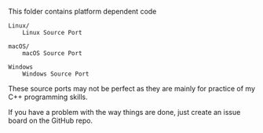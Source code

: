 This folder contains platform dependent code

	Linux/
		Linux Source Port

	macOS/
		macOS Source Port

	Windows
		Windows Source Port

These source ports may not be perfect as they are mainly for practice of my C++ programming skills.

If you have a problem with the way things are done, just create an issue board on the GitHub repo.
